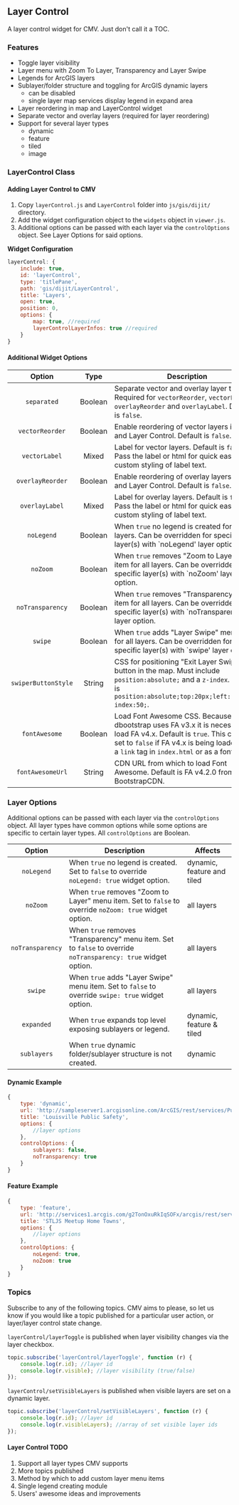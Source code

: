 ## Layer Control

A layer control widget for CMV. Just don't call it a TOC.

### Features

* Toggle layer visibility
* Layer menu with Zoom To Layer, Transparency and Layer Swipe
* Legends for ArcGIS layers
* Sublayer/folder structure and toggling for ArcGIS dynamic layers
  * can be disabled
  * single layer map services display legend in expand area
* Layer reordering in map and LayerControl widget
* Separate vector and overlay layers (required for layer reordering)
* Support for several layer types
  * dynamic
  * feature
  * tiled
  * image

### LayerControl Class

#### Adding Layer Control to CMV

1. Copy `layerControl.js` and `LayerControl` folder into `js/gis/dijit/` directory.
2. Add the widget configuration object to the `widgets` object in `viewer.js`.
3. Additional options can be passed with each layer via the `controlOptions` object. See Layer Options for said options.

**Widget Configuration**

``` javascript
layerControl: {
    include: true,
    id: 'layerControl',
    type: 'titlePane',
    path: 'gis/dijit/LayerControl',
    title: 'Layers',
    open: true,
    position: 0,
    options: {
        map: true, //required
        layerControlLayerInfos: true //required
    }
}
```

#### Additional Widget Options

| Option | Type | Description |
| :----: | :--: | ----------- |
| `separated` | Boolean | Separate vector and overlay layer types. Required for `vectorReorder`, `vectorLabel`, `overlayReorder` and `overlayLabel`. Default is `false`. |
| `vectorReorder` | Boolean | Enable reordering of vector layers in map and Layer Control. Default is `false`. |
| `vectorLabel` | Mixed | Label for vector layers. Default is `false`. Pass the label or html for quick easy custom styling of label text. |
| `overlayReorder` | Boolean | Enable reordering of overlay layers in map and Layer Control. Default is `false`. |
| `overlayLabel` | Mixed | Label for overlay layers. Default is `false`. Pass the label or html for quick easy custom styling of label text. |
| `noLegend` | Boolean | When `true` no legend is created for all layers. Can be overridden for specific layer(s) with `noLegend' layer option. |
| `noZoom` | Boolean | When `true` removes "Zoom to Layer" menu item for all layers. Can be overridden for specific layer(s) with `noZoom' layer option. |
| `noTransparency` | Boolean | When `true` removes "Transparency" menu item for all layers. Can be overridden for specific layer(s) with `noTransparency' layer option. |
| `swipe` | Boolean | When `true` adds "Layer Swipe" menu item for all layers.  Can be overridden for specific layer(s) with `swipe' layer option. |
| `swiperButtonStyle` | String | CSS for positioning "Exit Layer Swipe" button in the map. Must include `position:absolute;` and a `z-index`. Default is `position:absolute;top:20px;left:120px;z-index:50;`. |
| `fontAwesome` | Boolean | Load Font Awesome CSS. Because dbootstrap uses FA v3.x it is necessary to load FA v4.x. Default is `true`. This can be set to `false` if FA v4.x is being loaded with a `link` tag in `index.html` or as a font. |
| `fontAwesomeUrl` | String | CDN URL from which to load Font Awesome. Default is FA v4.2.0 from the BootstrapCDN. |

### Layer Options

Additional options can be passed with each layer via the `controlOptions` object. All layer types have common options while some options are specific to certain layer types. All `controlOptions` are Boolean.

| Option | Description | Affects |
| :----: | ----------- | ------- |
| `noLegend` |  When `true` no legend is created. Set to `false` to override `noLegend: true` widget option. | dynamic, feature and tiled |
| `noZoom` | When `true` removes "Zoom to Layer" menu item. Set to `false` to override `noZoom: true` widget option. | all layers |
| `noTransparency` | When `true` removes "Transparency" menu item. Set to `false` to override `noTransparency: true` widget option. | all layers |
| `swipe` | When `true` adds "Layer Swipe" menu item. Set to `false` to override `swipe: true` widget option. | all layers |
| `expanded` | When `true` expands top level exposing sublayers or legend. | dynamic, feature & tiled |
| `sublayers` | When `true` dynamic folder/sublayer structure is not created. | dynamic |

#### Dynamic Example

``` javascript
{
    type: 'dynamic',
    url: 'http://sampleserver1.arcgisonline.com/ArcGIS/rest/services/PublicSafety/PublicSafetyOperationalLayers/MapServer',
    title: 'Louisville Public Safety',
    options: {
        //layer options
    },
    controlOptions: {
        sublayers: false,
        noTransparency: true
    }
}
```

#### Feature Example

``` javascript
{
    type: 'feature',
    url: 'http://services1.arcgis.com/g2TonOxuRkIqSOFx/arcgis/rest/services/MeetUpHomeTowns/FeatureServer/0',
    title: 'STLJS Meetup Home Towns',
    options: {
        //layer options
    },
    controlOptions: {
        noLegend: true,
        noZoom: true
    }
}
```

### Topics

Subscribe to any of the following topics. CMV aims to please, so let us know if you would like a topic published for a particular user action, or layer/layer control state change.

`layerControl/layerToggle` is published when layer visibility changes via the layer checkbox.

```javascript
topic.subscribe('layerControl/layerToggle', function (r) {
    console.log(r.id); //layer id
    console.log(r.visible); //layer visibility (true/false)
});
```

`layerControl/setVisibleLayers` is published when visible layers are set on a dynamic layer.

```javascript
topic.subscribe('layerControl/setVisibleLayers', function (r) {
    console.log(r.id); //layer id
    console.log(r.visibleLayers); //array of set visible layer ids
});
```

#### Layer Control TODO

1. Support all layer types CMV supports
2. More topics published
3. Method by which to add custom layer menu items
4. Single legend creating module
5. Users' awesome ideas and improvements
